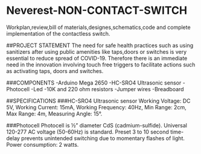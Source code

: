# Neverest-NON-CONTACT-SWITCH
Workplan,review,bill of materials,designes,schematics,code and complete implementation of the contactless switch.

##PROJECT STATEMENT
The need for safe health practices such as using sanitizers after using public amenities like taps,doors or switches is very essential to reduce  spread of COVID-19. Therefore there is an immediate need in the innovation involving touch free triggers to facilitate actions such as activating taps, doors and switches.

###COMPONENTS
-Arduino Mega 2650
-HC-SRO4 Ultrasonic sensor
-Photocell
-Led
-10K and 220 ohm resistors
-Jumper wires
-Breadboard

##SPECIFICATIONS
###HC-SRO4 Ultrasonic sensor
Working Voltage: DC 5V, Working Current: 15mA, Working Frequency: 40Hz, Min Range: 2cm, Max Range: 4m, Measuring Angle: 15°.

###Photocell
Photocell is ½” diameter CdS (cadmium-sulfide). Universal 120-277 AC voltage (50-60Hz) is standard. Preset 3 to 10 second time-delay prevents unintended switching due to momentary flashes of light. Power consumption: 2 watts.



